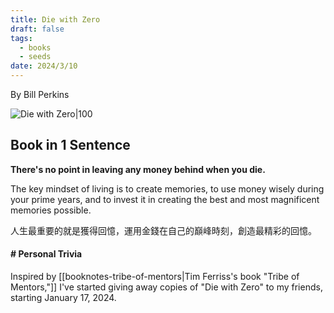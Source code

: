 ```yaml
---
title: Die with Zero
draft: false
tags:
  - books
  - seeds
date: 2024/3/10
---
```

By Bill Perkins

![Die with Zero|100](https://cdn.kobo.com/book-images/29c98593-5920-4a0d-acd0-fb0e3af5de9a/353/569/90/False/die-with-zero-3.jpg)
## Book in 1 Sentence

**There's no point in leaving any money behind when you die.** 

The key mindset of living is to create memories, to use money wisely during your prime years, and to invest it in creating the best and most magnificent memories possible.

人生最重要的就是獲得回憶，運用金錢在自己的巔峰時刻，創造最精彩的回憶。


#### # Personal Trivia
Inspired by [[booknotes-tribe-of-mentors|Tim Ferriss's book "Tribe of Mentors,"]] I've started giving away copies of "Die with Zero" to my friends, starting January 17, 2024.